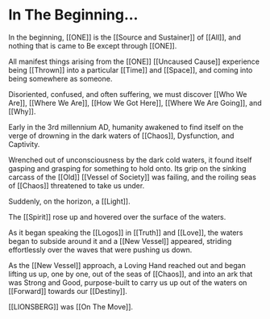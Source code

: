 # In The Beginning... 

In the beginning, [[ONE]] is the [[Source and Sustainer]] of [[All]], and nothing that is came to Be except through [[ONE]]. 

All manifest things arising from the [[ONE]] [[Uncaused Cause]] experience being [[Thrown]] into a particular [[Time]] and [[Space]], and coming into being somewhere as someone. 

Disoriented, confused, and often suffering, we must discover [[Who We Are]], [[Where We Are]], [[How We Got Here]], [[Where We Are Going]], and [[Why]]. 

Early in the 3rd millennium AD, humanity awakened to find itself on the verge of drowning in the dark waters of [[Chaos]], Dysfunction, and Captivity. 

Wrenched out of unconsciousness by the dark cold waters, it found itself gasping and grasping for something to hold onto. Its grip on the sinking carcass of the [[Old]] [[Vessel of Society]] was failing, and the roiling seas of [[Chaos]] threatened to take us under. 

Suddenly, on the horizon, a [[Light]]. 

The [[Spirit]] rose up and hovered over the surface of the waters. 

As it began speaking the [[Logos]] in [[Truth]] and [[Love]], the waters began to subside around it and a [[New Vessel]] appeared, striding effortlessly over the waves that were pushing us down. 

As the [[New Vessel]] approach, a Loving Hand reached out and began lifting us up, one by one, out of the seas of [[Chaos]], and into an ark that was Strong and Good, purpose-built to carry us up out of the waters on [[Forward]] towards our [[Destiny]]. 

[[LIONSBERG]] was [[On The Move]]. 


